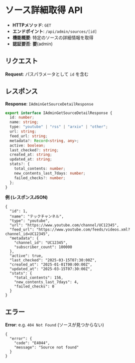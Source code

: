 # ソース詳細取得 API

- **HTTPメソッド**: `GET`
- **エンドポイント**: `/api/admin/sources/[id]`
- **機能概要**: 特定のソースの詳細情報を取得
- **認証要否**: **要**(admin)

## リクエスト

**Request**: パスパラメータとして `id` を含む

## レスポンス

**Response**: `IAdminGetSourceDetailResponse`
```ts
export interface IAdminGetSourceDetailResponse {
  id: number;
  name: string;
  type: "youtube" | "rss" | "arxiv" | "other";
  url: string;
  feed_url: string;
  metadata?: Record<string, any>;
  active: boolean;
  last_checked?: string;
  created_at: string;
  updated_at: string;
  stats?: {
    total_contents: number;
    new_contents_last_7days: number;
    failed_checks?: number;
  };
}
```

**例 (レスポンスJSON)**
```jsonc
{
  "id": 1,
  "name": "テックチャンネル",
  "type": "youtube",
  "url": "https://www.youtube.com/channel/UC12345",
  "feed_url": "https://www.youtube.com/feeds/videos.xml?channel_id=UC12345",
  "metadata": {
    "channel_id": "UC12345",
    "subscriber_count": 100000
  },
  "active": true,
  "last_checked": "2025-03-15T07:30:00Z",
  "created_at": "2025-01-01T00:00:00Z",
  "updated_at": "2025-03-15T07:30:00Z",
  "stats": {
    "total_contents": 156,
    "new_contents_last_7days": 4,
    "failed_checks": 0
  }
}
```

## エラー

**Error**: e.g. `404 Not Found` (ソースが見つからない)
```jsonc
{
  "error": {
    "code": "E4044",
    "message": "Source not found"
  }
}
```